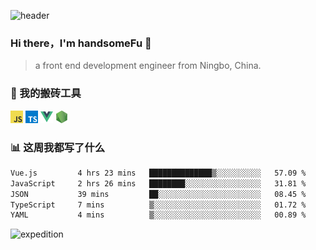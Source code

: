![header](https://raw.githubusercontent.com/fzq1998/fzq1998/master/header.png)

### Hi there，I'm handsomeFu 👋

> a front end development engineer from Ningbo, China.

### 🔧 我的搬砖工具
<code><img height="20" src="https://raw.githubusercontent.com/github/explore/80688e429a7d4ef2fca1e82350fe8e3517d3494d/topics/javascript/javascript.png" alt="javascript"></code>
<code><img height="20" src="https://raw.githubusercontent.com/github/explore/80688e429a7d4ef2fca1e82350fe8e3517d3494d/topics/typescript/typescript.png" alt="typescript"></code>
<code><img height="20" src="https://raw.githubusercontent.com/github/explore/80688e429a7d4ef2fca1e82350fe8e3517d3494d/topics/vue/vue.png" alt="vue"></code>
<code><img height="20" src="https://raw.githubusercontent.com/github/explore/80688e429a7d4ef2fca1e82350fe8e3517d3494d/topics/nodejs/nodejs.png" alt="nodejs"></code>



### 📊 这周我都写了什么
<!--START_SECTION:waka-->

```txt
Vue.js         4 hrs 23 mins   ██████████████▒░░░░░░░░░░   57.09 %
JavaScript     2 hrs 26 mins   ████████░░░░░░░░░░░░░░░░░   31.81 %
JSON           39 mins         ██░░░░░░░░░░░░░░░░░░░░░░░   08.45 %
TypeScript     7 mins          ▒░░░░░░░░░░░░░░░░░░░░░░░░   01.72 %
YAML           4 mins          ▒░░░░░░░░░░░░░░░░░░░░░░░░   00.89 %
```

<!--END_SECTION:waka-->


![expedition](https://raw.githubusercontent.com/fzq1998/fzq1998/master/expedition.gif)

